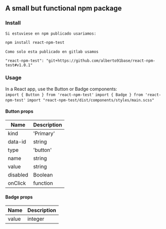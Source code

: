 ## A small but functional npm package


### Install

`Si estuviese en npm publicado usariamos:`
```sh
npm install react-npm-test
```

`Como solo esta publicado en gitlab usamos`
```
"react-npm-test": "git+https://github.com/alberto91base/react-npm-test#v1.0.1"
```
### Usage 

In a React app, use the Button or Badge components:  
`import { Button } from 'react-npm-test'`
`import { Badge } from 'react-npm-test'`
`import "react-npm-test/dist/components/styles/main.scss"`

#### Button props

| Name        | Description      
| ----------- | -----------      
| kind        | 'Primary' | 'Outline' | 'Inline' | 'Ghost' | ' Warning'            
| data-id     | string             
| type        | 'button' | 'submit' | 'reset'             
| name        | string             
| value       | string             
| disabled    | Boolean          
| onClick     | function         


#### Badge props

| Name        | Description | 
| ----------- | ----------- |
| value       | integer     |
